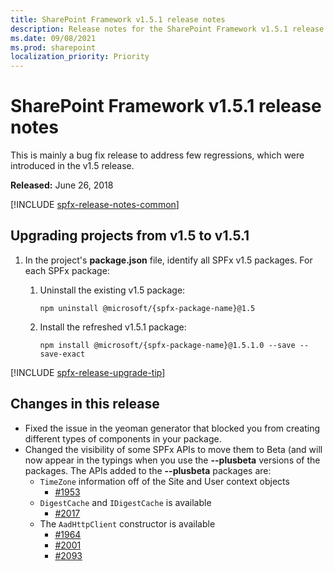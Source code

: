 ```yaml
---
title: SharePoint Framework v1.5.1 release notes
description: Release notes for the SharePoint Framework v1.5.1 release
ms.date: 09/08/2021
ms.prod: sharepoint
localization_priority: Priority
---
```

# SharePoint Framework v1.5.1 release notes

This is mainly a bug fix release to address few regressions, which were introduced in the v1.5 release.

**Released:** June 26, 2018

[!INCLUDE [spfx-release-notes-common](../../includes/snippets/spfx-release-notes-common.md)]

## Upgrading projects from v1.5 to v1.5.1

1. In the project's **package.json** file, identify all SPFx v1.5 packages. For each SPFx package:
    1. Uninstall the existing v1.5 package:

        ```console
        npm uninstall @microsoft/{spfx-package-name}@1.5
        ```

    1. Install the refreshed v1.5.1 package:

        ```console
        npm install @microsoft/{spfx-package-name}@1.5.1.0 --save --save-exact
        ```

[!INCLUDE [spfx-release-upgrade-tip](../../includes/snippets/spfx-release-upgrade-tip.md)]

## Changes in this release

- Fixed the issue in the yeoman generator that blocked you from creating different types of components in your package.
- Changed the visibility of some SPFx APIs to move them to Beta (and will now appear in the typings when you use the **--plusbeta** versions of the packages.  The APIs added to the **--plusbeta** packages are:
  - `TimeZone` information off of the Site and User context objects
    - [#1953](https://github.com/SharePoint/sp-dev-docs/issues/1953)
  - `DigestCache` and `IDigestCache`  is available
    - [#2017](https://github.com/SharePoint/sp-dev-docs/issues/2027)
  - The `AadHttpClient` constructor is available
    - [#1964](https://github.com/SharePoint/sp-dev-docs/issues/1964)
    - [#2001](https://github.com/SharePoint/sp-dev-docs/issues/2001)
    - [#2093](https://github.com/SharePoint/sp-dev-docs/issues/2093)
